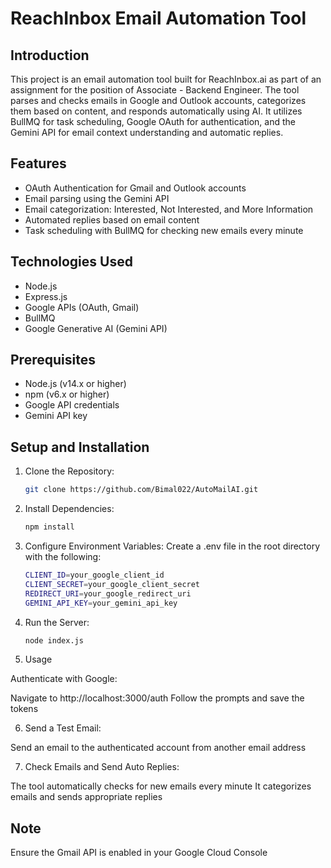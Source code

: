 # ReachInbox Email Automation Tool

## Introduction

This project is an email automation tool built for ReachInbox.ai as part of an assignment for the position of Associate - Backend Engineer. The tool parses and checks emails in Google and Outlook accounts, categorizes them based on content, and responds automatically using AI. It utilizes BullMQ for task scheduling, Google OAuth for authentication, and the Gemini API for email context understanding and automatic replies.

## Features

- OAuth Authentication for Gmail and Outlook accounts
- Email parsing using the Gemini API
- Email categorization: Interested, Not Interested, and More Information
- Automated replies based on email content
- Task scheduling with BullMQ for checking new emails every minute

## Technologies Used

- Node.js
- Express.js
- Google APIs (OAuth, Gmail)
- BullMQ
- Google Generative AI (Gemini API)

## Prerequisites

- Node.js (v14.x or higher)
- npm (v6.x or higher)
- Google API credentials
- Gemini API key

## Setup and Installation

1. Clone the Repository:
   ```bash
   git clone https://github.com/Bimal022/AutoMailAI.git

2. Install Dependencies:

    ```bash
    npm install

3. Configure Environment Variables:
Create a .env file in the root directory with the following:

    ```bash
    CLIENT_ID=your_google_client_id
    CLIENT_SECRET=your_google_client_secret
    REDIRECT_URI=your_google_redirect_uri
    GEMINI_API_KEY=your_gemini_api_key

4. Run the Server:

    ```bash
    node index.js

5. Usage

Authenticate with Google:

Navigate to http://localhost:3000/auth
Follow the prompts and save the tokens


6. Send a Test Email:

Send an email to the authenticated account from another email address


7. Check Emails and Send Auto Replies:

The tool automatically checks for new emails every minute
It categorizes emails and sends appropriate replies


## Note

Ensure the Gmail API is enabled in your Google Cloud Console

